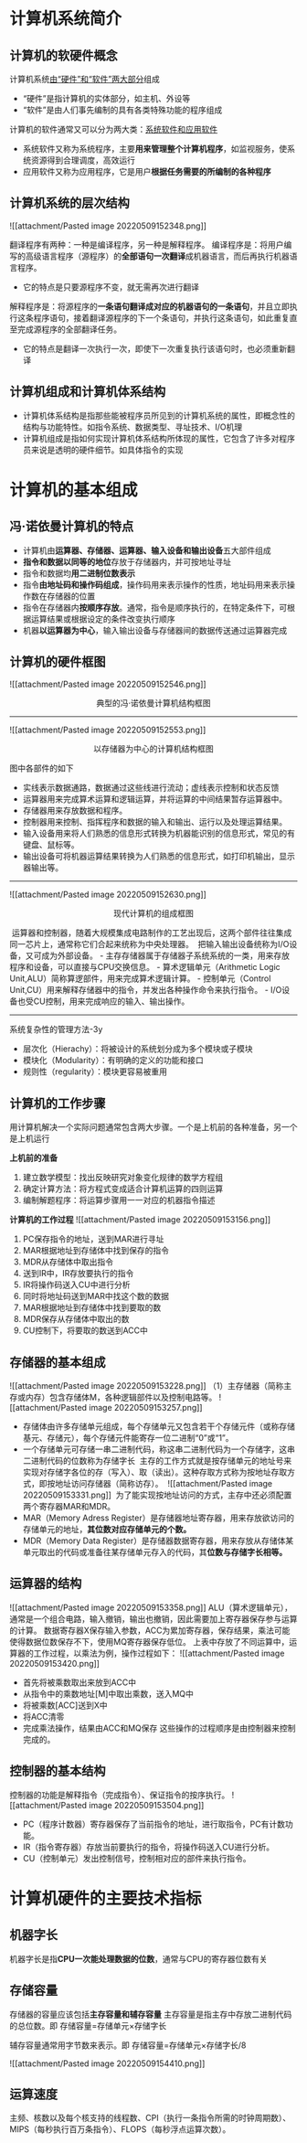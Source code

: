 # 计算机系统简介

## 计算机的软硬件概念

计算机系统<u>由“硬件”和“软件”两大部分</u>组成
-  “硬件”是指计算机的实体部分，如主机、外设等
-  “软件”是由人们事先编制的具有各类特殊功能的程序组成

计算机的软件通常又可以分为两大类：<u>系统软件和应用软件</u>
-   系统软件又称为系统程序，主要**用来管理整个计算机程序**，如监视服务，使系统资源得到合理调度，高效运行
-   应用软件又称为应用程序，它是用户**根据任务需要的所编制的各种程序**

## 计算机系统的层次结构

![[attachment/Pasted image 20220509152348.png]]

翻译程序有两种：一种是编译程序，另一种是解释程序。
编译程序是：将用户编写的高级语言程序（源程序）的**全部语句一次翻译**成机器语言，而后再执行机器语言程序。
- 它的特点是只要源程序不变，就无需再次进行翻译

解释程序是：将源程序的**一条语句翻译成对应的机器语句的一条语句**，并且立即执行这条程序语句，接着翻译源程序的下一个条语句，并执行这条语句，如此重复直至完成源程序的全部翻译任务。
- 它的特点是翻译一次执行一次，即使下一次重复执行该语句时，也必须重新翻译

## 计算机组成和计算机体系结构

-   计算机体系结构是指那些能被程序员所见到的计算机系统的属性，即概念性的结构与功能特性。如指令系统、数据类型、寻址技术、I/O机理
-   计算机组成是指如何实现计算机体系结构所体现的属性，它包含了许多对程序员来说是透明的硬件细节。如具体指令的实现

# 计算机的基本组成

##  冯·诺依曼计算机的特点

-   计算机由**运算器、存储器、运算器、输入设备和输出设备**五大部件组成
-   **指令和数据以同等的地位**存放于存储器内，并可按地址寻址
-   指令和数据均**用二进制位数表示**
-   指令**由地址码和操作码组成**，操作码用来表示操作的性质，地址码用来表示操作数在存储器的位置
-   指令在存储器内**按顺序存放**。通常，指令是顺序执行的，在特定条件下，可根据运算结果或根据设定的条件改变执行顺序
-   机器**以运算器为中心**，输入输出设备与存储器间的数据传送通过运算器完成


## 计算机的硬件框图

![[attachment/Pasted image 20220509152546.png]]
<p align="center">典型的冯·诺依曼计算机结构框图</p>

---

![[attachment/Pasted image 20220509152553.png]]
<p align="center">以存储器为中心的计算机结构框图</p>

图中各部件的如下
- 实线表示数据通路，数据通过这些线进行流动；虚线表示控制和状态反馈
-   运算器用来完成算术运算和逻辑运算，并将运算的中间结果暂存运算器中。
-   存储器用来存放数据和程序。
-   控制器用来控制、指挥程序和数据的输入和输出、运行以及处理运算结果。
-   输入设备用来将人们熟悉的信息形式转换为机器能识别的信息形式，常见的有键盘、鼠标等。
-   输出设备可将机器运算结果转换为人们熟悉的信息形式，如打印机输出，显示器输出等。
---

![[attachment/Pasted image 20220509152630.png]]
<p align="center">现代计算机的组成框图</p>
 运算器和控制器，随着大规模集成电路制作的工艺出现后，这两个部件往往集成同一芯片上，通常称它们合起来统称为中央处理器。
 把输入输出设备统称为I/O设备，又可成为外部设备。
- 主存存储器属于存储器子系统系统的一类，用来存放程序和设备，可以直接与CPU交换信息。
- 算术逻辑单元（Arithmetic Logic Unit,ALU）简称算逻部件，用来完成算术逻辑计算。
- 控制单元（Control Unit,CU）用来解释存储器中的指令，并发出各种操作命令来执行指令。
- I/O设备也受CU控制，用来完成响应的输入、输出操作。

---

系统复杂性的管理方法-3y
- 层次化（Hierachy）：将被设计的系统划分成为多个模块或子模块
- 模块化（Modularity）：有明确的定义的功能和接口
- 规则性（regularity）：模块更容易被重用

## 计算机的工作步骤

用计算机解决一个实际问题通常包含两大步骤。一个是上机前的各种准备，另一个是上机运行

**上机前的准备**
1. 建立数学模型：找出反映研究对象变化规律的数学方程组
2. 确定计算方法：将方程式变成适合计算机运算的四则运算
3. 编制解题程序：将运算步骤用一一对应的机器指令描述

**计算机的工作过程**
![[attachment/Pasted image 20220509153156.png]]

1.  PC保存指令的地址，送到MAR进行寻址
2.  MAR根据地址到存储体中找到保存的指令
3.  MDR从存储体中取出指令
4.  送到IR中，IR存放要执行的指令
5.  IR将操作码送入CU中进行分析
6.  同时将地址码送到MAR中找这个数的数据
7.  MAR根据地址到存储体中找到要取的数
8.  MDR保存从存储体中取出的数
9.  CU控制下，将要取的数送到ACC中


## 存储器的基本组成
![[attachment/Pasted image 20220509153228.png]]
（1）主存储器（简称主存或内存）包含存储体M，各种逻辑部件以及控制电路等。
![[attachment/Pasted image 20220509153257.png]]
- 存储体由许多存储单元组成，每个存储单元又包含若干个存储元件（或称存储基元、存储元），每个存储元件能寄存一位二进制“0”或“1”。
- 一个存储单元可存储一串二进制代码，称这串二进制代码为一个存储字，这串二进制代码的位数称为存储字长
 主存的工作方式就是按存储单元的地址号来实现对存储字各位的存（写入）、取（读出）。这种存取方式称为按地址存取方式，即按地址访问存储器（简称访存）。
 ![[attachment/Pasted image 20220509153331.png]]
 为了能实现按地址访问的方式，主存中还必须配置两个寄存器MAR和MDR。
-   MAR（Memory Adress Register）是存储器地址寄存器，用来存放欲访问的存储单元的地址，**其位数对应存储单元的个数。**
-   MDR（Memory Data Register）是存储器数据寄存器，用来存放从存储体某单元取出的代码或准备往某存储单元存入的代码，其**位数与存储字长相等。**

## 运算器的结构
![[attachment/Pasted image 20220509153358.png]]
ALU（算术逻辑单元），通常是一个组合电路，输入撤销，输出也撤销，因此需要加上寄存器保存参与运算的计算。
数据寄存器X保存输入参数，ACC为累加寄存器，保存结果，乘法可能使得数据位数保存不下，使用MQ寄存器保存低位。
上表中存放了不同运算中，运算器的工作过程，以乘法为例，操作过程如下：
![[attachment/Pasted image 20220509153420.png]]
-   首先将被乘数取出来放到ACC中
-   从指令中的乘数地址\[M]中取出乘数，送入MQ中
-   将被乘数\[ACC]送到X中
-   将ACC清零
-   完成乘法操作，结果由ACC和MQ保存
这些操作的过程顺序是由控制器来控制完成的。

## 控制器的基本结构
控制器的功能是解释指令（完成指令）、保证指令的按序执行。
![[attachment/Pasted image 20220509153504.png]]
-   PC（程序计数器）寄存器保存了当前指令的地址，进行取指令，PC有计数功能。
-   IR（指令寄存器）存放当前要执行的指令，将操作码送入CU进行分析。
-   CU（控制单元）发出控制信号，控制相对应的部件来执行指令。

# 计算机硬件的主要技术指标
## 机器字长
机器字长是指**CPU一次能处理数据的位数**，通常与CPU的寄存器位数有关

## 存储容量
存储器的容量应该包括**主存容量和辅存容量**
主存容量是指主存中存放二进制代码的总位数。即
	存储容量=存储单元×存储字长

辅存容量通常用字节数来表示。即
	存储容量=存储单元×存储字长/8

![[attachment/Pasted image 20220509154410.png]]
## 运算速度
主频、核数以及每个核支持的线程数、CPI（执行一条指令所需的时钟周期数）、MIPS（每秒执行百万条指令）、FLOPS（每秒浮点运算次数）。